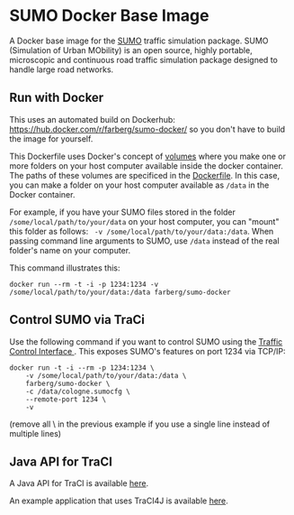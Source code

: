 SUMO Docker Base Image
======================

A Docker base image for the [SUMO](http://sumo.dlr.de/wiki/Main_Page) traffic simulation package. SUMO (Simulation of Urban MObility) is an open source, highly portable, microscopic and continuous road traffic simulation package designed to handle large road networks.

Run with Docker
-------------
This uses an automated build on Dockerhub: https://hub.docker.com/r/farberg/sumo-docker/ so you don't have to build the image for yourself.

This Dockerfile uses Docker's concept of [volumes](https://docs.docker.com/v1.10/engine/userguide/containers/dockervolumes/) where you make one or more folders on your host computer available inside the docker container. The paths of these volumes are specificed in the [Dockerfile](Dockerfile). In this case, you can make a folder on your host computer available as ```/data``` in the Docker container. 

For example, if you have your SUMO files stored in the folder ```/some/local/path/to/your/data``` on your host computer, you can "mount" this folder as follows: ``` -v /some/local/path/to/your/data:/data```. When passing command line arguments to SUMO, use ```/data``` instead of the real folder's name on your computer.

This command illustrates this:
```
docker run --rm -t -i -p 1234:1234 -v /some/local/path/to/your/data:/data farberg/sumo-docker
```

Control SUMO via TraCi
-------------

Use the following command if you want to control SUMO using the [Traffic Control Interface ](TraCI). This exposes SUMO's features on port 1234 via TCP/IP:
```
docker run -t -i --rm -p 1234:1234 \
	-v /some/local/path/to/your/data:/data \
	farberg/sumo-docker \
	-c /data/cologne.sumocfg \
	--remote-port 1234 \
	-v
```
(remove all \ in the previous example if you use a single line instead of multiple lines)

Java API for TraCI
-------------

A Java API for TraCI is available [here](https://github.com/egueli/TraCI4J). 

An example application that uses TraCI4J is available [here](https://github.com/pfisterer/sumo-traci-demo).

